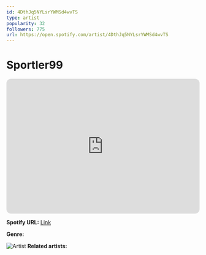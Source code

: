 ```yaml
---
id: 4DthJq5NYLsrYWMSd4wvTS
type: artist
popularity: 32
followers: 775
url: https://open.spotify.com/artist/4DthJq5NYLsrYWMSd4wvTS
---
```

# Sportler99

<iframe style="border-radius:12px" src="https://open.spotify.com/embed/artist/4DthJq5NYLsrYWMSd4wvTS" width="100%" height="352" frameBorder="0" allowfullscreen="" allow="autoplay; clipboard-write; encrypted-media; fullscreen; picture-in-picture" loading="lazy"></iframe>

**Spotify URL:** [Link](https://open.spotify.com/artist/4DthJq5NYLsrYWMSd4wvTS)

**Genre:** 

![Artist](https://i.scdn.co/image/ab67616d0000b273bd9caaa401af938c0813c2ce)
**Related artists:**

